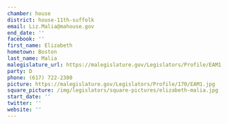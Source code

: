 ```yaml
---
chamber: house
district: house-11th-suffolk
email: Liz.Malia@mahouse.gov
end_date: ''
facebook: ''
first_name: Elizabeth
hometown: Boston
last_name: Malia
malegislature_url: https://malegislature.gov/Legislators/Profile/EAM1
party: D
phone: (617) 722-2380
picture: https://malegislature.gov/Legislators/Profile/170/EAM1.jpg
square_picture: /img/legislators/square-pictures/elizabeth-malia.jpg
start_date: ''
twitter: ''
website: ''
---
```


